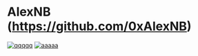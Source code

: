 # AlexNB (https://github.com/0xAlexNB)
[![qqqqq](https://img.shields.io/youtube/channel/subscribers/UCnTxwFZ_j763lcooLW-IF0g?label=Subscribe&?style=Subs&logo=youtube)](https://youtube.com/c/AlexNB)
[![aaaaa](https://img.shields.io/discord/911487285990674473?style=social&logo=discord)](https://discord.gg/d5dZSfgBZr)
